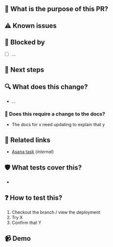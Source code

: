 ## 🌟 What is the purpose of this PR?

<!-- Explain, at a high level, what this does and why. -->
<!-- Use the 'What does this change?' section to list more specific implementation details. -->

## ⚠️ Known issues

<!-- Are there known issues / intentionally omitted functionality? Flag them here to save reviewers doing so -->

## 🚫 Blocked by

<!-- If the pull request is blocked by anything, list the blockers here. -->
<!-- If applicable, link to them. -->

- [ ] ...

## 🐾 Next steps

<!-- Are there are planned/suggested follow ups which are related but won't be done in this PR? -->

## 🔍 What does this change?

<!-- Use a bullet list to explain your changes in more detail, if it would be helpful. -->
<!-- If applicable, link to the specific commit.-->

- ...

### 📜 Does this require a change to the docs?

<!-- If this adds a user facing feature or modifies how an existing feature is used, it likely needs a docs change. -->

- The docs for x need updating to explain that y

## 🔗 Related links

<!-- Add links to any context it is worth capturing (e.g. Issues, Discussions, Discord, Asana) -->
<!-- Mark any links which are not publically accessible as (_internal_) -->
<!-- Don't rely on links to explain the PR, especially internal ones: use the sections above -->

- [Asana task](link) (_internal_)

## 🛡 What tests cover this?

<!-- What automated tests cover this? Existing ones? New ones? None? -->

-

## ❓ How to test this?

<!-- Tell reviewers how they can test the functionality -->

1.  Checkout the branch / view the deployment
1.  Try X
1.  Confirm that Y

## 📹 Demo

<!-- Add a screenshot or video showcasing your work -->
